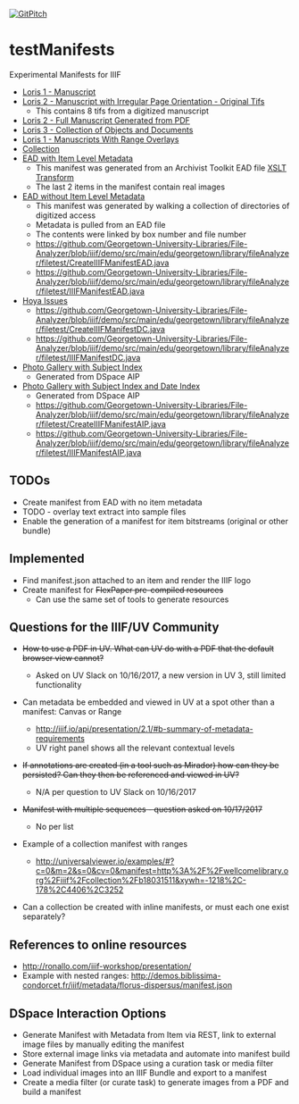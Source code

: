 [![GitPitch](https://gitpitch.com/assets/badge.svg)](https://gitpitch.com/Georgetown-University-Libraries/testManifests)

# testManifests
Experimental Manifests for IIIF

- [Loris 1 - Manuscript](http://universalviewer.io/uv.html?manifest=https://raw.githubusercontent.com/Georgetown-University-Libraries/testManifests/master/loris1.json)
- [Loris 2 - Manuscript with Irregular Page Orientation - Original Tifs](http://universalviewer.io/uv.html?manifest=https://raw.githubusercontent.com/Georgetown-University-Libraries/testManifests/master/loris2.json)
  - This contains 8 tifs from a digitized manuscript
- [Loris 2 - Full Manuscript Generated from PDF](http://universalviewer.io/uv.html?manifest=https://raw.githubusercontent.com/Georgetown-University-Libraries/testManifests/master/burst1.json)  
- [Loris 3 - Collection of Objects and Documents](http://universalviewer.io/uv.html?manifest=https://raw.githubusercontent.com/Georgetown-University-Libraries/testManifests/master/loris3.json)
- [Loris 1 - Manuscripts With Range Overlays](http://universalviewer.io/uv.html?manifest=https://raw.githubusercontent.com/Georgetown-University-Libraries/testManifests/master/loris1seq.json)
- [Collection](http://universalviewer.io/uv.html?manifest=https://raw.githubusercontent.com/Georgetown-University-Libraries/testManifests/master/collection.json)
- [EAD with Item Level Metadata](http://universalviewer.io/uv.html?manifest=https://raw.githubusercontent.com/Georgetown-University-Libraries/testManifests/master/ead.json)
  - This manifest was generated from an Archivist Toolkit EAD file [XSLT Transform](eadConv/ead2Manifest.xsl)
  - The last 2 items in the manifest contain real images
- [EAD without Item Level Metadata](http://universalviewer.io/uv.html?manifest=https://raw.githubusercontent.com/Georgetown-University-Libraries/testManifests/master/ead2.json)
  - This manifest was generated by walking a collection of directories of digitized access
  - Metadata is pulled from an EAD file
  - The contents were linked by box number and file number
  - https://github.com/Georgetown-University-Libraries/File-Analyzer/blob/iiif/demo/src/main/edu/georgetown/library/fileAnalyzer/filetest/CreateIIIFManifestEAD.java
  - https://github.com/Georgetown-University-Libraries/File-Analyzer/blob/iiif/demo/src/main/edu/georgetown/library/fileAnalyzer/filetest/IIIFManifestEAD.java 
- [Hoya Issues](http://universalviewer.io/uv.html?manifest=https://raw.githubusercontent.com/Georgetown-University-Libraries/testManifests/master/hoyacoll.json)
  - https://github.com/Georgetown-University-Libraries/File-Analyzer/blob/iiif/demo/src/main/edu/georgetown/library/fileAnalyzer/filetest/CreateIIIFManifestDC.java
  - https://github.com/Georgetown-University-Libraries/File-Analyzer/blob/iiif/demo/src/main/edu/georgetown/library/fileAnalyzer/filetest/IIIFManifestDC.java 
- [Photo Gallery with Subject Index](http://universalviewer.io/uv.html?manifest=https://raw.githubusercontent.com/Georgetown-University-Libraries/testManifests/master/ua_photos.json)
  - Generated from DSpace AIP
- [Photo Gallery with Subject Index and Date Index](http://universalviewer.io/uv.html?manifest=https://raw.githubusercontent.com/Georgetown-University-Libraries/testManifests/master/ua_photos2.json)
  - Generated from DSpace AIP
  - https://github.com/Georgetown-University-Libraries/File-Analyzer/blob/iiif/demo/src/main/edu/georgetown/library/fileAnalyzer/filetest/CreateIIIFManifestAIP.java
  - https://github.com/Georgetown-University-Libraries/File-Analyzer/blob/iiif/demo/src/main/edu/georgetown/library/fileAnalyzer/filetest/IIIFManifestAIP.java 


## TODOs
- Create manifest from EAD with no item metadata
- TODO - overlay text extract into sample files 
- Enable the generation of a manifest for item bitstreams (original or other bundle)

## Implemented
- Find manifest.json attached to an item and render the IIIF logo
- Create manifest for ~~FlexPaper pre-compiled resources~~
  - Can use the same set of tools to generate resources

## Questions for the IIIF/UV Community
- ~~How to use a PDF in UV. What can UV do with a PDF that the default browser view cannot?~~
  - Asked on UV Slack on 10/16/2017, a new version in UV 3, still limited functionality
- Can metadata be embedded and viewed in UV at a spot other than a manifest: Canvas or Range
  - http://iiif.io/api/presentation/2.1/#b-summary-of-metadata-requirements
  - UV right panel shows all the relevant contextual levels
- ~~If annotations are created (in a tool such as Mirador) how can they be persisted?  Can they then be referenced and viewed in UV?~~
  - N/A per question to UV Slack on 10/16/2017
- ~~Manifest with multiple sequences - question asked on 10/17/2017~~
  - No per list
- Example of a collection manifest with ranges
  - http://universalviewer.io/examples/#?c=0&m=2&s=0&cv=0&manifest=http%3A%2F%2Fwellcomelibrary.org%2Fiiif%2Fcollection%2Fb18031511&xywh=-1218%2C-178%2C4406%2C3252  
  
- Can a collection be created with inline manifests, or must each one exist separately?


## References to online resources
- http://ronallo.com/iiif-workshop/presentation/
- Example with nested ranges: http://demos.biblissima-condorcet.fr/iiif/metadata/florus-dispersus/manifest.json

## DSpace Interaction Options
- Generate Manifest with Metadata from Item via REST, link to external image files by manually editing the manifest
- Store external image links via metadata and automate into manifest build
- Generate Manifest from DSpace using a curation task or media filter
- Load individual images into an IIIF Bundle and export to a manifest
- Create a media filter (or curate task) to generate images from a PDF and build a manifest

